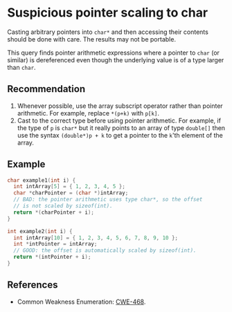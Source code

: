 # Suspicious pointer scaling to char
Casting arbitrary pointers into `char*` and then accessing their contents should be done with care. The results may not be portable.

This query finds pointer arithmetic expressions where a pointer to `char` (or similar) is dereferenced even though the underlying value is of a type larger than `char`.


## Recommendation
1. Whenever possible, use the array subscript operator rather than pointer arithmetic. For example, replace `*(p+k)` with `p[k]`.
1. Cast to the correct type before using pointer arithmetic. For example, if the type of `p` is `char*` but it really points to an array of type `double[]` then use the syntax `(double*)p + k` to get a pointer to the `k`'th element of the array.

## Example

```cpp
char example1(int i) {
  int intArray[5] = { 1, 2, 3, 4, 5 };
  char *charPointer = (char *)intArray;
  // BAD: the pointer arithmetic uses type char*, so the offset
  // is not scaled by sizeof(int).
  return *(charPointer + i);
}

int example2(int i) {
  int intArray[10] = { 1, 2, 3, 4, 5, 6, 7, 8, 9, 10 };
  int *intPointer = intArray;
  // GOOD: the offset is automatically scaled by sizeof(int).
  return *(intPointer + i);
}

```

## References
* Common Weakness Enumeration: [CWE-468](https://cwe.mitre.org/data/definitions/468.html).
